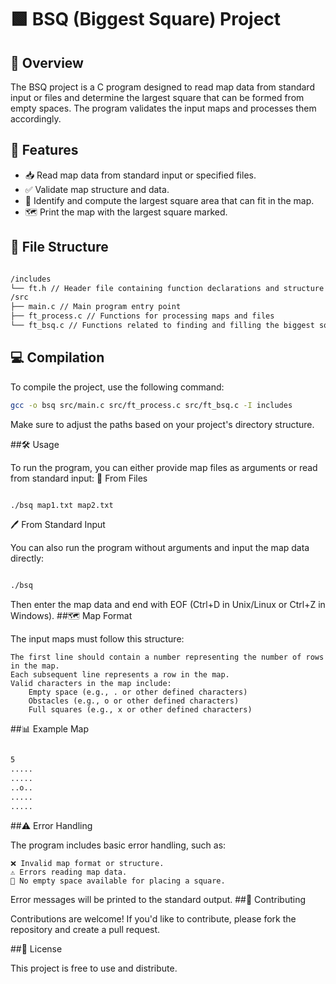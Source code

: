 # 🟩 BSQ (Biggest Square) Project

## 📖 Overview

The BSQ project is a C program designed to read map data from standard input or files and determine the largest square that can be formed from empty spaces. The program validates the input maps and processes them accordingly.

## 🚀 Features

- 📥 Read map data from standard input or specified files.
- ✅ Validate map structure and data.
- 📏 Identify and compute the largest square area that can fit in the map.
- 🗺️ Print the map with the largest square marked.

## 📁 File Structure

```bash

/includes
└── ft.h // Header file containing function declarations and structure definitions 
/src 
├── main.c // Main program entry point 
├── ft_process.c // Functions for processing maps and files 
└── ft_bsq.c // Functions related to finding and filling the biggest square

```
## 💻 Compilation

To compile the project, use the following command:

```bash
gcc -o bsq src/main.c src/ft_process.c src/ft_bsq.c -I includes
```
Make sure to adjust the paths based on your project's directory structure.

##🛠️ Usage

To run the program, you can either provide map files as arguments or read from standard input:
📂 From Files

```bash

./bsq map1.txt map2.txt

```

🖊️ From Standard Input

You can also run the program without arguments and input the map data directly:

```bash

./bsq

```
Then enter the map data and end with EOF (Ctrl+D in Unix/Linux or Ctrl+Z in Windows).
##🗺️ Map Format

The input maps must follow this structure:

    The first line should contain a number representing the number of rows in the map.
    Each subsequent line represents a row in the map.
    Valid characters in the map include:
        Empty space (e.g., . or other defined characters)
        Obstacles (e.g., o or other defined characters)
        Full squares (e.g., x or other defined characters)

##📊 Example Map

```bash

5
.....
.....
..o..
.....
.....

```

##⚠️ Error Handling

The program includes basic error handling, such as:

    ❌ Invalid map format or structure.
    ⚠️ Errors reading map data.
    🚫 No empty space available for placing a square.

Error messages will be printed to the standard output.
##🤝 Contributing

Contributions are welcome! If you'd like to contribute, please fork the repository and create a pull request.

##📜 License

This project is free to use and distribute.
